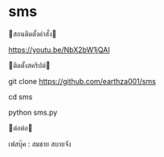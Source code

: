 # sms

🥳สอนติดตั้งคำสั่ง🥳

https://youtu.be/NbX2bW1jQAI

🤭ติดตั้งสคริปต์🤭

git clone https://github.com/earthza001/sms

cd sms

python sms.py

📨ต่อต่อ📨

เฟสบุ๊ค : สมชาย สบายจัง
